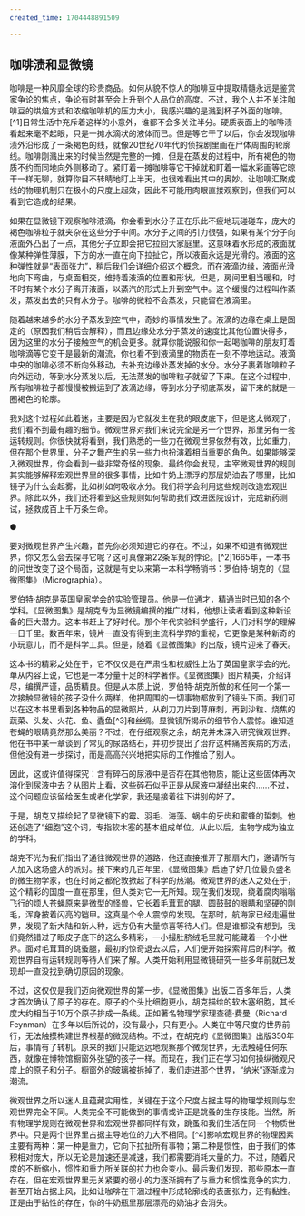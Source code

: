 ```yaml
---
created_time: 1704448891509

---
```

   

## 咖啡渍和显微镜

咖啡是一种风靡全球的珍贵商品。如何从貌不惊人的咖啡豆中提取精髓永远是鉴赏家争论的焦点，争论有时甚至会上升到个人品位的高度。不过，我个人并不关注咖啡豆的烘焙方式和浓缩咖啡机的压力大小，我感兴趣的是溅到杯子外面的咖啡。[^1]日常生活中充斥着这样的小意外，谁都不会多关注半分。硬质表面上的咖啡渍看起来毫不起眼，只是一摊水滴状的液体而已。但是等它干了以后，你会发现咖啡渍外沿形成了一条褐色的线，就像20世纪70年代的侦探剧里画在尸体周围的轮廓线。咖啡刚溅出来的时候当然是完整的一摊，但是在蒸发的过程中，所有褐色的物质不约而同地向外侧移动了。紧盯着一摊咖啡等它干掉就和盯着一幅水彩画等它晾干一样无聊，就算你目不转睛地盯上半天，也很难看出其中的奥妙。让咖啡汇聚成线的物理机制只在极小的尺度上起效，因此不可能用肉眼直接观察到，但我们可以看到它造成的结果。

如果在显微镜下观察咖啡液滴，你会看到水分子正在乐此不疲地玩碰碰车，庞大的褐色咖啡粒子就夹杂在这些分子中间。水分子之间的引力很强，如果有某个分子向液面外凸出了一点，其他分子立即会把它拉回大家庭里。这意味着水形成的液面就像某种弹性薄膜，下方的水一直在向下拉扯它，所以液面永远是光滑的。液面的这种弹性就是“表面张力”，稍后我们会详细介绍这个概念。而在液滴边缘，液面光滑地向下弯曲，与桌面相交，维持着液滴的位置和形状。但是，房间里相当暖和，时不时有某个水分子离开液面，以蒸汽的形式上升到空气中。这个缓慢的过程叫作蒸发，蒸发出去的只有水分子。咖啡的微粒不会蒸发，只能留在液滴里。

随着越来越多的水分子蒸发到空气中，奇妙的事情发生了。液滴的边缘在桌上是固定的（原因我们稍后会解释），而且边缘处水分子蒸发的速度比其他位置快得多，因为这里的水分子接触空气的机会更多。就算你能说服和你一起喝咖啡的朋友盯着咖啡滴等它变干是最新的潮流，你也看不到液滴里的物质在一刻不停地运动。液滴中央的咖啡必须不断向外移动，去补充边缘处蒸发掉的水分。水分子裹着咖啡粒子向外运动，等到水分蒸发以后，无法蒸发的咖啡粒子就留了下来。在这个过程中，所有咖啡粒子都慢慢被搬运到了液滴边缘，等到水分子彻底蒸发，留下来的就是一圈褐色的轮廓。

我对这个过程如此着迷，主要是因为它就发生在我的眼皮底下，但是这太微观了，我们看不到最有趣的细节。微观世界对我们来说完全是另一个世界，那里另有一套运转规则。你很快就将看到，我们熟悉的一些力在微观世界依然有效，比如重力，但在那个世界里，分子之舞产生的另一些力也扮演着相当重要的角色。如果能够深入微观世界，你会看到一些非常奇怪的现象。最终你会发现，主宰微观世界的规则其实能够解释宏观世界里的很多事情，比如牛奶上漂浮的那层奶油去了哪里，比如镜子为什么会起雾，比如树如何吸收水分。我们将学会利用这些规则改造宏观世界。除此以外，我们还将看到这些规则如何帮助我们改进医院设计，完成新药测试，拯救成百上千万条生命。

●

要对微观世界产生兴趣，首先你必须知道它的存在。不过，如果不知道有微观世界，你又怎么会去探寻它呢？这可真像第22条军规的悖论。[^2]1665年，一本书的问世改变了这个局面，这就是有史以来第一本科学畅销书：罗伯特·胡克的《显微图集》（Micrographia）。

罗伯特·胡克是英国皇家学会的实验管理员。他是一位通才，精通当时已知的各个学科。《显微图集》是胡克专为显微镜编撰的推广材料，他想让读者看到这种新设备的巨大潜力。这本书赶上了好时代。那个年代实验科学盛行，人们对科学的理解一日千里。数百年来，镜片一直没有得到主流科学界的重视，它更像是某种新奇的小玩意儿，而不是科学工具。但是，随着《显微图集》的出版，镜片迎来了春天。

这本书的精彩之处在于，它不仅仅是在严肃性和权威性上沾了英国皇家学会的光。单从内容上说，它也是一本分量十足的科学著作。《显微图集》图片精美，介绍详尽，编撰严谨，品质精良。但是从本质上说，罗伯特·胡克所做的和任何一个第一次接触显微镜的孩子没什么两样，他把周围的一切事物都放到了镜头下面。我们可以在这本书里看到各种物品的显微照片，从剃刀刀片到荨麻刺，再到沙粒、烧焦的蔬菜、头发、火花、鱼、蠹鱼[^3]和丝绸。显微镜所揭示的细节令人震惊。谁知道苍蝇的眼睛竟然那么美丽？不过，在仔细观察之余，胡克并未深入研究微观世界。他在书中某一章谈到了常见的尿路结石，并初步提出了治疗这种痛苦疾病的方法，但他没有进一步探讨，而是高高兴兴地把实际的工作推给了别人。

  

因此，这或许值得探究：含有碎石的尿液中是否存在其他物质，能让这些固体再次溶化到尿液中去？从图片上看，这些碎石似乎正是从尿液中凝结出来的……不过，这个问题应该留给医生或者化学家，我还是接着往下讲别的好了。

  

于是，胡克又描绘起了显微镜下的霉、羽毛、海藻、蜗牛的牙齿和蜜蜂的蜇刺。他还创造了“细胞”这个词，专指软木塞的基本组成单位。从此以后，生物学成为独立的学科。

胡克不光为我们指出了通往微观世界的道路，他还直接推开了那扇大门，邀请所有人加入这场盛大的派对。接下来的几百年里，《显微图集》启迪了好几位最负盛名的微生物学家，也在时尚之都伦敦掀起了科学的热潮。微观世界的迷人之处在于，这个精彩的国度一直在那里，但人类对它一无所知。现在我们发现，绕着腐肉嗡嗡飞行的烦人苍蝇原来是微型的怪兽，它长着毛茸茸的腿、圆鼓鼓的眼睛和坚硬的刚毛，浑身披着闪亮的铠甲。这真是个令人震惊的发现。在那时，航海家已经走遍世界，发现了新大陆和新人种，远方仍有大量惊喜等待人们。但是谁都没有想到，我们竟然错过了眼皮子底下的这么多精彩，一小撮肚脐绒毛里就可能藏着一个小世界。面对毛茸茸的跳蚤腿，最初的惊奇退去以后，人们便开始探索背后的科学。微观世界自有运转规则等待人们来了解。人类开始利用显微镜研究一些多年前就已发现却一直没找到确切原因的现象。

不过，这仅仅是我们迈向微观世界的第一步。《显微图集》出版二百多年后，人类才首次确认了原子的存在。原子的个头比细胞更小，胡克描绘的软木塞细胞，其长度大约相当于10万个原子排成一条线。正如著名物理学家理查德·费曼（Richard Feynman）在多年以后所说的，没有最小，只有更小。人类在中等尺度的世界前行，无法触摸构建世界根基的微观结构。不过，在胡克的《显微图集》出版350年后，事情有了转机。原来的我们只能远远地观察那个微观世界，无法触碰任何东西，就像在博物馆橱窗外张望的孩子一样。而现在，我们正在学习如何操纵微观尺度上的原子和分子。橱窗外的玻璃被拆掉了，我们走进那个世界，“纳米”逐渐成为潮流。

微观世界之所以迷人且蕴藏实用性，关键在于这个尺度占据主导的物理学规则与宏观世界完全不同。人类完全不可能做到的事情或许正是跳蚤的生存技能。当然，所有物理学规则在微观世界和宏观世界都同样有效，跳蚤和我们生活在同一个物质世界中。只是两个世界里占据主导地位的力大不相同。[^4]影响宏观世界的物理因素主要有两种：第一种是重力，它向下拉扯所有事物；第二种是惯性，由于我们的体积相对庞大，所以无论是加速还是减速，我们都需要消耗大量的力。不过，随着尺度的不断缩小，惯性和重力所关联的拉力也会变小。最后我们发现，那些原本一直存在，但在宏观世界里无关紧要的弱小的力逐渐拥有了与重力和惯性竞争的实力，甚至开始占据上风，比如让咖啡在干涸过程中形成轮廓线的表面张力，还有黏性。正是由于黏性的存在，你的牛奶瓶里那层漂亮的奶油才会消失。